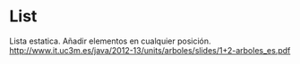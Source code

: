 # List

Lista estatica. Añadir elementos en cualquier posición.
http://www.it.uc3m.es/java/2012-13/units/arboles/slides/1+2-arboles_es.pdf
